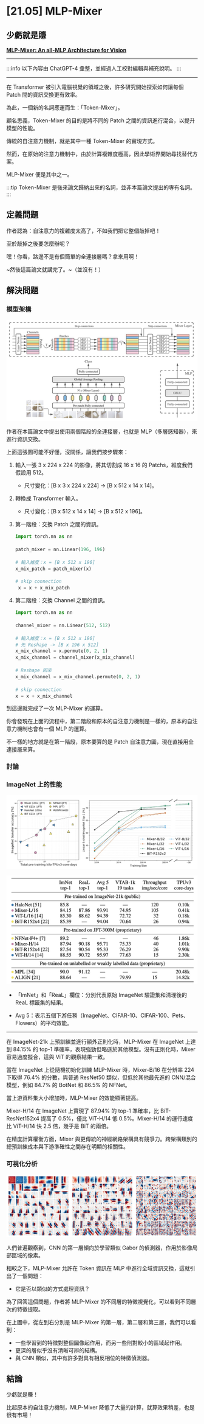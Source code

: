 # [21.05] MLP-Mixer

## 少虧就是賺

[**MLP-Mixer: An all-MLP Architecture for Vision**](https://arxiv.org/abs/2105.01601)

---

:::info
以下內容由 ChatGPT-4 彙整，並經過人工校對編輯與補充說明。
:::

---

在 Transformer 被引入電腦視覺的領域之後，許多研究開始探索如何讓每個 Patch 間的資訊交換更有效率。

為此，一個新的名詞應運而生：「Token-Mixer」。

顧名思義，Token-Mixer 的目的是將不同的 Patch 之間的資訊進行混合，以提升模型的性能。

傳統的自注意力機制，就是其中一種 Token-Mixer 的實現方式。

然而，在原始的注意力機制中，由於計算複雜度極高，因此學術界開始尋找替代方案。

MLP-Mixer 便是其中之一。

:::tip
Token-Mixer 是後來論文歸納出來的名詞，並非本篇論文提出的專有名詞。
:::

## 定義問題

作者認為：自注意力的複雜度太高了，不如我們把它整個敲掉吧！

至於敲掉之後要怎麼辦呢？

嘿！你看，路邊不是有個簡單的全連接層嗎？拿來用啊！

~然後這篇論文就講完了。~（並沒有！）

## 解決問題

### 模型架構

![MLP-Mixer 模型架構](./img/img1.jpg)

作者在本篇論文中提出使用兩個階段的全連接層，也就是 MLP（多層感知器），來進行資訊交換。

上面這張圖可能不好懂，沒關係，讓我們按步驟來：

1. 輸入一張 3 x 224 x 224 的影像，將其切割成 16 x 16 的 Patchs，維度我們假設用 512。

   - 尺寸變化：[B x 3 x 224 x 224] -> [B x 512 x 14 x 14]。

2. 轉換成 Transformer 輸入。

   - 尺寸變化：[B x 512 x 14 x 14] -> [B x 512 x 196]。

3. 第一階段：交換 Patch 之間的資訊。

   ```python
   import torch.nn as nn

   patch_mixer = nn.Linear(196, 196)

   # 輸入維度：x = [B x 512 x 196]
   x_mix_patch = patch_mixer(x)

   # skip connection
    x = x + x_mix_patch
   ```

4. 第二階段：交換 Channel 之間的資訊。

   ```python
   import torch.nn as nn

   channel_mixer = nn.Linear(512, 512)

   # 輸入維度：x = [B x 512 x 196]
   # 先 Reshape -> [B x 196 x 512]
   x_mix_channel = x.permute(0, 2, 1)
   x_mix_channel = channel_mixer(x_mix_channel)

   # Reshape 回來
   x_mix_channel = x_mix_channel.permute(0, 2, 1)

   # skip connection
   x = x + x_mix_channel
   ```

到這邊就完成了一次 MLP-Mixer 的運算。

你會發現在上面的流程中，第二階段和原本的自注意力機制是一樣的，原本的自注意力機制也會有一個 MLP 的運算。

不一樣的地方就是在第一階段，原本要算的是 Patch 自注意力圖，現在直接用全連接層來算。

### 討論

### ImageNet 上的性能

![MLP-Mixer on ImageNet 1](./img/img3.jpg)

![mlp-mixer on imagenet 2](./img/img2.jpg)

- 「ImNet」和「ReaL」欄位：分別代表原始 ImageNet 驗證集和清理後的 ReaL 標籤集的結果。

- Avg 5：表示五個下游任務（ImageNet、CIFAR-10、CIFAR-100、Pets、Flowers）的平均效能。

---

在 ImageNet-21k 上預訓練並進行額外正則化時，MLP-Mixer 在 ImageNet 上達到 84.15% 的 top-1 準確率，表現強勁但略遜於其他模型。沒有正則化時，Mixer 容易過度擬合，這與 ViT 的觀察結果一致。

當在 ImageNet 上從隨機初始化訓練 MLP-Mixer 時，Mixer-B/16 在分辨率 224 下取得 76.4% 的分數，與普通 ResNet50 類似，但低於其他最先進的 CNN/混合模型，例如 84.7% 的 BotNet 和 86.5% 的 NFNet。

當上游資料集大小增加時，MLP-Mixer 的效能顯著提高。

Mixer-H/14 在 ImageNet 上實現了 87.94% 的 top-1 準確率，比 BiT-ResNet152x4 提高了 0.5%，僅比 ViT-H/14 低 0.5%。Mixer-H/14 的運行速度比 ViT-H/14 快 2.5 倍，幾乎是 BiT 的兩倍。

在精度計算權衡方面，Mixer 與更傳統的神經網路架構具有競爭力。跨架構類別的總預訓練成本與下游準確性之間存在明顯的相關性。

### 可視化分析

![MLP-Mixer Visualization](./img/img4.jpg)

人們普遍觀察到，CNN 的第一層傾向於學習類似 Gabor 的偵測器，作用於影像局部區域的像素。

相較之下，MLP-Mixer 允許在 Token 資訊在 MLP 中進行全域資訊交換，這就引出了一個問題：

- 它是否以類似的方式處理資訊？

為了回答這個問題，作者將 MLP-Mixer 的不同層的特徵視覺化，可以看到不同層次的特徵提取。

在上圖中，從左到右分別是 MLP-Mixer 的第一層，第二層和第三層，我們可以看到：

- 一些學習到的特徵對整個圖像起作用，而另一些則對較小的區域起作用。
- 更深的層似乎沒有清晰可辨的結構。
- 與 CNN 類似，其中有許多對具有相反相位的特徵偵測器。

## 結論

少虧就是賺！

比起原本的自注意力機制，MLP-Mixer 降低了大量的計算，就算效果稍差，也是很有市場！

